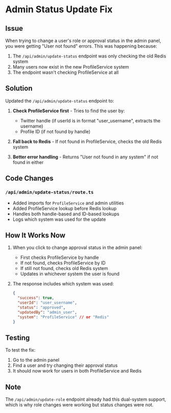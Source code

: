 # Admin Status Update Fix

## Issue
When trying to change a user's role or approval status in the admin panel, you were getting "User not found" errors. This was happening because:

1. The `/api/admin/update-status` endpoint was only checking the old Redis system
2. Many users now exist in the new ProfileService system
3. The endpoint wasn't checking ProfileService at all

## Solution
Updated the `/api/admin/update-status` endpoint to:

1. **Check ProfileService first** - Tries to find the user by:
   - Twitter handle (if userId is in format "user_username", extracts the username)
   - Profile ID (if not found by handle)

2. **Fall back to Redis** - If not found in ProfileService, checks the old Redis system

3. **Better error handling** - Returns "User not found in any system" if not found in either

## Code Changes

### `/api/admin/update-status/route.ts`
- Added imports for `ProfileService` and admin utilities
- Added ProfileService lookup before Redis lookup
- Handles both handle-based and ID-based lookups
- Logs which system was used for the update

## How It Works Now

1. When you click to change approval status in the admin panel:
   - First checks ProfileService by handle
   - If not found, checks ProfileService by ID
   - If still not found, checks old Redis system
   - Updates in whichever system the user is found

2. The response includes which system was used:
   ```json
   {
     "success": true,
     "userId": "user_username",
     "status": "approved",
     "updatedBy": "admin_user",
     "system": "ProfileService" // or "Redis"
   }
   ```

## Testing
To test the fix:
1. Go to the admin panel
2. Find a user and try changing their approval status
3. It should now work for users in both ProfileService and Redis

## Note
The `/api/admin/update-role` endpoint already had this dual-system support, which is why role changes were working but status changes were not.
